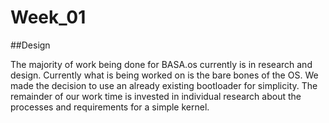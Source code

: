 Week_01
=======

##Design

The majority of work being done for BASA.os currently is in research and design.
Currently what is being worked on is the bare bones of the OS. We made the decision
to use an already existing bootloader for simplicity. The remainder of our work time is 
invested in individual research about the processes and requirements for a simple 
kernel.